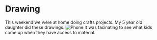 # Drawing

This weekend we were at home doing crafts projects. My 5 year old daughter did these drawings. ![Phone](/img/rue-1.jpg) It was facinating to see what kids come up when they have access to material. 
